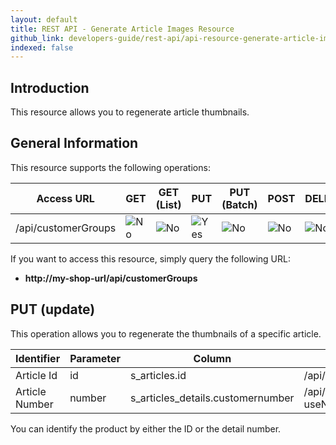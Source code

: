```yaml
---
layout: default
title: REST API - Generate Article Images Resource
github_link: developers-guide/rest-api/api-resource-generate-article-images/index.md
indexed: false
---
```


## Introduction

This resource allows you to regenerate article thumbnails.

## General Information

This resource supports the following operations:

|  Access URL                 | GET                 | GET (List)          | PUT                   | PUT (Batch)         | POST                | DELETE              | DELETE (Batch)      |
|-----------------------------|---------------------|---------------------|-----------------------|---------------------|---------------------|---------------------|---------------------|
| /api/customerGroups         | ![No](./img/no.png) | ![No](./img/no.png) | ![Yes](./img/yes.png) | ![No](./img/no.png) | ![No](./img/no.png) | ![No](./img/no.png) | ![No](./img/no.png) |

If you want to access this resource, simply query the following URL:

* **http://my-shop-url/api/customerGroups**

## PUT (update)

This operation allows you to regenerate the thumbnails of a specific article.

| Identifier     | Parameter   | Column                            | Example call                                         |
|----------------|-------------|-----------------------------------|------------------------------------------------------|
| Article Id	 | id		   | s_articles.id  				   | /api/generateArticleImages/2		                  |
| Article Number | number	   | s_articles_details.customernumber | /api/generateArticleImages/20003?useNumberAsId=true  |

You can identify the product by either the ID or the detail number.
